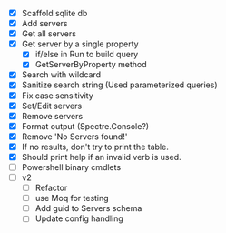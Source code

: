 - [x] Scaffold sqlite db
- [x] Add servers
- [x] Get all servers
- [x] Get server by a single property
    - [x] if/else in Run to build query
    - [x] GetServerByProperty method
- [x] Search with wildcard
- [x] Sanitize search string (Used parameterized queries)
- [x] Fix case sensitivity
- [x] Set/Edit servers
- [x] Remove servers
- [x] Format output (Spectre.Console?)
- [x] Remove 'No Servers found!'
- [x] If no results, don't try to print the table.
- [x] Should print help if an invalid verb is used.
- [ ] Powershell binary cmdlets
- [ ] v2
    - [ ] Refactor
    - [ ] use Moq for testing
    - [ ] Add guid to Servers schema 
    - [ ] Update config handling
